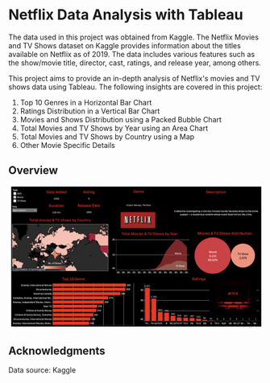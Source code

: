 # Netflix Data Analysis with Tableau
The data used in this project was obtained from Kaggle. The Netflix Movies and TV Shows dataset on Kaggle provides information about the titles available on Netflix as of 2019. The data includes various features such as the show/movie title, director, cast, ratings, and release year, among others.


This project aims to provide an in-depth analysis of Netflix's movies and TV shows data using Tableau. The following insights are covered in this project:

1. Top 10 Genres in a Horizontal Bar Chart
2. Ratings Distribution in a Vertical Bar Chart
3. Movies and Shows Distribution using a Packed Bubble Chart
4. Total Movies and TV Shows by Year using an Area Chart
5. Total Movies and TV Shows by Country using a Map
6. Other Movie Specific Details

## Overview
![Netflix Data Analysis](netflix.png)

## Acknowledgments
Data source: Kaggle
